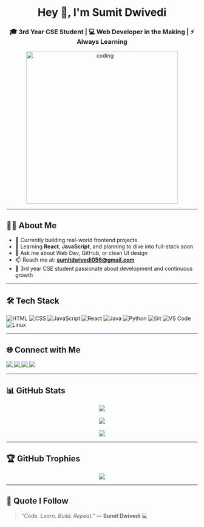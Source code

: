 <h1 align="center">Hey 👋, I'm Sumit Dwivedi</h1>
<h3 align="center">🎓 3rd Year CSE Student | 💻 Web Developer in the Making | ⚡ Always Learning</h3>

<p align="center">
  <img src="https://cdn.dribbble.com/users/1292677/screenshots/6139167/avento.gif" width="400" alt="coding" />
</p>

---

## 👨‍💻 About Me

- 🔭 Currently building real-world frontend projects  
- 🌱 Learning **React**, **JavaScript**, and planning to dive into full-stack soon  
- 💬 Ask me about Web Dev, GitHub, or clean UI design  
- 📫 Reach me at: **sumitdwivedi056@gmail.com**  
- 🚀 3rd year CSE student passionate about development and continuous growth  

---

## 🛠️ Tech Stack

![HTML](https://img.shields.io/badge/-HTML5-E34F26?style=flat&logo=html5&logoColor=white)
![CSS](https://img.shields.io/badge/-CSS3-1572B6?style=flat&logo=css3)
![JavaScript](https://img.shields.io/badge/-JavaScript-F7DF1E?style=flat&logo=javascript&logoColor=000)
![React](https://img.shields.io/badge/-React-61DAFB?style=flat&logo=react&logoColor=000)
![Java](https://img.shields.io/badge/-Java-007396?style=flat&logo=java&logoColor=white)
![Python](https://img.shields.io/badge/-Python-3776AB?style=flat&logo=python&logoColor=white)
![Git](https://img.shields.io/badge/-Git-F05032?style=flat&logo=git&logoColor=white)
![VS Code](https://img.shields.io/badge/-VSCode-007ACC?style=flat&logo=visual-studio-code)
![Linux](https://img.shields.io/badge/-Linux-FCC624?style=flat&logo=linux&logoColor=000)

---

## 🌐 Connect with Me

<p align="left">
  <a href="https://linkedin.com/in/sumitdwivedi01" target="_blank">
    <img src="https://img.shields.io/badge/LinkedIn-blue?style=for-the-badge&logo=linkedin&logoColor=white" />
  </a>
  <a href="https://fb.com/sumitdwivedi01" target="_blank">
    <img src="https://img.shields.io/badge/Facebook-1877F2?style=for-the-badge&logo=facebook&logoColor=white" />
  </a>
  <a href="https://www.leetcode.com/sumitdwivedi" target="_blank">
    <img src="https://img.shields.io/badge/LeetCode-FFA116?style=for-the-badge&logo=LeetCode&logoColor=black" />
  </a>
  <a href="https://www.codechef.com/users/sumitdwivedi" target="_blank">
    <img src="https://img.shields.io/badge/CodeChef-5B4638?style=for-the-badge&logo=codechef&logoColor=white" />
  </a>
</p>

---

## 📊 GitHub Stats

<p align="center">
   <img src="https://streak-stats.demolab.com/?user=sumitdwivedi01&theme=dark&hide_border=true" />
  <br/><br/>
  <img src="https://github-readme-stats.vercel.app/api?username=sumitdwivedi01&show_icons=true&theme=dark&hide_border=true" />
  <br/><br/>
  <img src="https://github-readme-stats.vercel.app/api/top-langs/?username=sumitdwivedi01&layout=compact&theme=dark&hide_border=true" />
</p>

---

## 🏆 GitHub Trophies

<p align="center">
  <img src="https://github-profile-trophy.vercel.app/?username=sumitdwivedi01&theme=darkhub&no-bg=true&margin-w=15&margin-h=15" />
</p>

---

## 💬 Quote I Follow

> *“Code. Learn. Build. Repeat.”* — **Sumit Dwivedi** 💻
